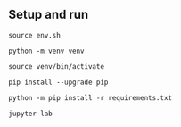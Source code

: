## Setup and run
`source env.sh`

`python -m venv venv`

`source venv/bin/activate`

`pip install --upgrade pip`

`python -m pip install -r requirements.txt`

`jupyter-lab`
